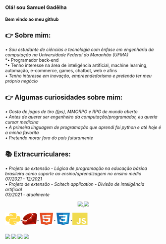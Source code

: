 ### Olá! sou Samuel Gadêlha
#### Bem vindo ao meu github
## 👉 Sobre mim:                                                                                                                                                      
*• Sou estudante de ciências e tecnologia com ênfase em engenharia da computação na Universidade Federal do Maranhão (UFMA)*                                          
*• Programador back-end                                                                                                                                                                          
*• Tenho interesse na área de inteligência artificial, machine learning, automação, e-commerce, games, chatbot, web e afins                                                              
*• Tenho interesse em inovação, empreendedorismo e pretendo ter meu próprio negócio*                                                                                                                   
## 👉 Algumas curiosidades sobre mim:                                                                                                                                       
*• Gosto de jogos de tiro (fps), MMORPG e RPG de mundo aberto*                                                                                                      
*• Antes de querer ser engenheiro da computação/programador, eu queria cursar medicina*                                                                                      
*• A primeira linguagem de programação que aprendi foi python e até hoje é a minha favorita*                                                                                                                                                                      
*• Pretendo morar fora do país futuramente*                                                                                                                                
## 📚 Extracurriculares:                                                                                                                                                  
*• Projeto de extensão - Lógica de programação na educação básica brasileira como suporte ao ensino/aprendizagem no ensino médio*                                              
*07/2021 - 12/2021*                                                                                                                                                                           
*• Projeto de extensão - Scitech application - Divisão de inteligência artificial*                                                                                                
*03/2021 - atualmente*




<div align="center">
  <a href="https://github.com/samuellgsDev">
  <img height="180em" src="https://github-readme-stats.vercel.app/api?username=samuellgsDev&show_icons=true&theme=tokyonight&include_all_commits=true&count_private=true"/>
  <img height="180em" src="https://github-readme-stats.vercel.app/api/top-langs/?username=samuellgsDev&layout=compact&langs_count=7&theme=tokyonight"/>
</div>
<div style="display: inline_block"><br>
  <img align="center" alt="Samu-python" height="40" width="50" src="https://raw.githubusercontent.com/devicons/devicon/master/icons/python/python-plain.svg">
  <img align="center" alt="Samu-ruby" height="40" width="50" src="https://raw.githubusercontent.com/devicons/devicon/master/icons/ruby/ruby-original.svg">
  <img align="center" alt="Samu-HTML" height="40" width="50" src="https://raw.githubusercontent.com/devicons/devicon/master/icons/html5/html5-original.svg">
  <img align="center" alt="Samu-CSS" height="40" width="50" src="https://raw.githubusercontent.com/devicons/devicon/master/icons/css3/css3-original.svg">
  <img align="center" alt="Samu-Js" height="40" width="50" src="https://raw.githubusercontent.com/devicons/devicon/master/icons/javascript/javascript-plain.svg">
 </div>
  
  ##
  
<div> 
  <a href="https://instagram.com/samuellgs.dev" target="_blank"><img src="https://img.shields.io/badge/-Instagram-%23E4405F?style=for-the-badge&logo=instagram&logoColor=white" target="_blank"></a>
  <a href="https://www.linkedin.com/in/samuellgs/" target="_blank"><img src="https://img.shields.io/badge/-LinkedIn-%230077B5?style=for-the-badge&logo=linkedin&logoColor=white" target="_blank"></a> 
  <a href = "https://mail.google.com/mail/u/2/#inbox"><img src="https://img.shields.io/badge/-Gmail-%23333?style=for-the-badge&logo=gmail&logoColor=white" target="_blank"></a>
  <a href="https://twitter.com/SamuellgsDev" target="_blank"><img src="https://img.shields.io/badge/Twitter-1DA1F2?style=for-the-badge&logo=twitter&logoColor=white" target="_blank"></a>
 
</div>
  
